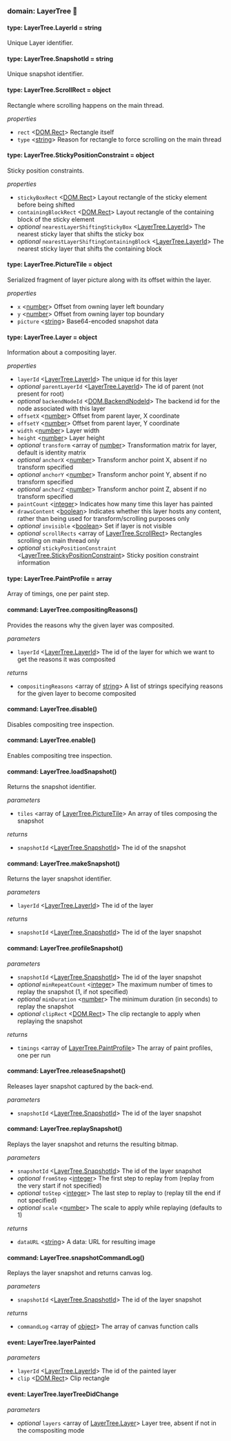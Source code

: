 
### domain: LayerTree 🌱


#### type: LayerTree.LayerId = string

Unique Layer identifier.


#### type: LayerTree.SnapshotId = string

Unique snapshot identifier.


#### type: LayerTree.ScrollRect = object

Rectangle where scrolling happens on the main thread.

*properties*
-  `rect` <[DOM.Rect]> Rectangle itself
-  `type` <[string]> Reason for rectangle to force scrolling on the main thread


#### type: LayerTree.StickyPositionConstraint = object

Sticky position constraints.

*properties*
-  `stickyBoxRect` <[DOM.Rect]> Layout rectangle of the sticky element before being shifted
-  `containingBlockRect` <[DOM.Rect]> Layout rectangle of the containing block of the sticky element
- *optional* `nearestLayerShiftingStickyBox` <[LayerTree.LayerId]> The nearest sticky layer that shifts the sticky box
- *optional* `nearestLayerShiftingContainingBlock` <[LayerTree.LayerId]> The nearest sticky layer that shifts the containing block


#### type: LayerTree.PictureTile = object

Serialized fragment of layer picture along with its offset within the layer.

*properties*
-  `x` <[number]> Offset from owning layer left boundary
-  `y` <[number]> Offset from owning layer top boundary
-  `picture` <[string]> Base64-encoded snapshot data


#### type: LayerTree.Layer = object

Information about a compositing layer.

*properties*
-  `layerId` <[LayerTree.LayerId]> The unique id for this layer
- *optional* `parentLayerId` <[LayerTree.LayerId]> The id of parent (not present for root)
- *optional* `backendNodeId` <[DOM.BackendNodeId]> The backend id for the node associated with this layer
-  `offsetX` <[number]> Offset from parent layer, X coordinate
-  `offsetY` <[number]> Offset from parent layer, Y coordinate
-  `width` <[number]> Layer width
-  `height` <[number]> Layer height
- *optional* `transform` <array of [number]> Transformation matrix for layer, default is identity matrix
- *optional* `anchorX` <[number]> Transform anchor point X, absent if no transform specified
- *optional* `anchorY` <[number]> Transform anchor point Y, absent if no transform specified
- *optional* `anchorZ` <[number]> Transform anchor point Z, absent if no transform specified
-  `paintCount` <[integer]> Indicates how many time this layer has painted
-  `drawsContent` <[boolean]> Indicates whether this layer hosts any content, rather than being used for
transform/scrolling purposes only
- *optional* `invisible` <[boolean]> Set if layer is not visible
- *optional* `scrollRects` <array of [LayerTree.ScrollRect]> Rectangles scrolling on main thread only
- *optional* `stickyPositionConstraint` <[LayerTree.StickyPositionConstraint]> Sticky position constraint information


#### type: LayerTree.PaintProfile = array

Array of timings, one per paint step.


#### command: LayerTree.compositingReasons()

Provides the reasons why the given layer was composited.

*parameters*
-  `layerId` <[LayerTree.LayerId]> The id of the layer for which we want to get the reasons it was composited

*returns*
-  `compositingReasons` <array of [string]> A list of strings specifying reasons for the given layer to become composited


#### command: LayerTree.disable()

Disables compositing tree inspection.


#### command: LayerTree.enable()

Enables compositing tree inspection.


#### command: LayerTree.loadSnapshot()

Returns the snapshot identifier.

*parameters*
-  `tiles` <array of [LayerTree.PictureTile]> An array of tiles composing the snapshot

*returns*
-  `snapshotId` <[LayerTree.SnapshotId]> The id of the snapshot


#### command: LayerTree.makeSnapshot()

Returns the layer snapshot identifier.

*parameters*
-  `layerId` <[LayerTree.LayerId]> The id of the layer

*returns*
-  `snapshotId` <[LayerTree.SnapshotId]> The id of the layer snapshot


#### command: LayerTree.profileSnapshot()

*parameters*
-  `snapshotId` <[LayerTree.SnapshotId]> The id of the layer snapshot
- *optional* `minRepeatCount` <[integer]> The maximum number of times to replay the snapshot (1, if not specified)
- *optional* `minDuration` <[number]> The minimum duration (in seconds) to replay the snapshot
- *optional* `clipRect` <[DOM.Rect]> The clip rectangle to apply when replaying the snapshot

*returns*
-  `timings` <array of [LayerTree.PaintProfile]> The array of paint profiles, one per run


#### command: LayerTree.releaseSnapshot()

Releases layer snapshot captured by the back-end.

*parameters*
-  `snapshotId` <[LayerTree.SnapshotId]> The id of the layer snapshot


#### command: LayerTree.replaySnapshot()

Replays the layer snapshot and returns the resulting bitmap.

*parameters*
-  `snapshotId` <[LayerTree.SnapshotId]> The id of the layer snapshot
- *optional* `fromStep` <[integer]> The first step to replay from (replay from the very start if not specified)
- *optional* `toStep` <[integer]> The last step to replay to (replay till the end if not specified)
- *optional* `scale` <[number]> The scale to apply while replaying (defaults to 1)

*returns*
-  `dataURL` <[string]> A data: URL for resulting image


#### command: LayerTree.snapshotCommandLog()

Replays the layer snapshot and returns canvas log.

*parameters*
-  `snapshotId` <[LayerTree.SnapshotId]> The id of the layer snapshot

*returns*
-  `commandLog` <array of [object]> The array of canvas function calls


#### event: LayerTree.layerPainted

*parameters*
-  `layerId` <[LayerTree.LayerId]> The id of the painted layer
-  `clip` <[DOM.Rect]> Clip rectangle


#### event: LayerTree.layerTreeDidChange

*parameters*
- *optional* `layers` <array of [LayerTree.Layer]> Layer tree, absent if not in the comspositing mode

[DOM.Rect]: dom.md#type-domrect--object "DOM.Rect"
[LayerTree.LayerId]: layertree.md#type-layertreelayerid--string "LayerTree.LayerId"
[DOM.BackendNodeId]: dom.md#type-dombackendnodeid--integer "DOM.BackendNodeId"
[LayerTree.ScrollRect]: layertree.md#type-layertreescrollrect--object "LayerTree.ScrollRect"
[LayerTree.StickyPositionConstraint]: layertree.md#type-layertreestickypositionconstraint--object "LayerTree.StickyPositionConstraint"
[LayerTree.PictureTile]: layertree.md#type-layertreepicturetile--object "LayerTree.PictureTile"
[LayerTree.SnapshotId]: layertree.md#type-layertreesnapshotid--string "LayerTree.SnapshotId"
[LayerTree.PaintProfile]: layertree.md#type-layertreepaintprofile--array "LayerTree.PaintProfile"
[LayerTree.Layer]: layertree.md#type-layertreelayer--object "LayerTree.Layer"
[boolean]: https://developer.mozilla.org/en-US/docs/Web/JavaScript/Reference/Global_Objects/JSON "JSON boolean"
[string]: https://developer.mozilla.org/en-US/docs/Web/JavaScript/Reference/Global_Objects/JSON "JSON string"
[number]: https://developer.mozilla.org/en-US/docs/Web/JavaScript/Reference/Global_Objects/JSON "JSON number"
[integer]: https://developer.mozilla.org/en-US/docs/Web/JavaScript/Reference/Global_Objects/JSON "JSON integer"
[object]: https://developer.mozilla.org/en-US/docs/Web/JavaScript/Reference/Global_Objects/JSON "JSON object"
[any]: https://developer.mozilla.org/en-US/docs/Web/JavaScript/Reference/Global_Objects/JSON "JSON any"